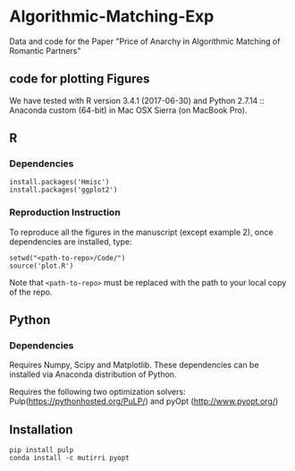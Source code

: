 # Algorithmic-Matching-Exp
Data and code for the Paper "Price of Anarchy in Algorithmic Matching of Romantic Partners"


## code for plotting Figures
We have tested with R version 3.4.1 (2017-06-30) and Python 2.7.14 :: Anaconda custom (64-bit) in Mac OSX Sierra (on MacBook Pro).

## R 

### Dependencies

```
install.packages('Hmisc')
install.packages('ggplot2')
```

### Reproduction Instruction
To reproduce all the figures in the manuscript (except example 2), once dependencies are installed, type:
```
setwd("<path-to-repo>/Code/")
source('plot.R')
```

Note that `<path-to-repo>` must be replaced with the path to your local copy of the repo.

## Python


### Dependencies
Requires Numpy, Scipy and Matplotlib. These dependencies can be installed via Anaconda distribution of Python.

Requires the following two optimization solvers: Pulp(https://pythonhosted.org/PuLP/) and pyOpt (http://www.pyopt.org/)

## Installation
```
pip install pulp
conda install -c mutirri pyopt
```
